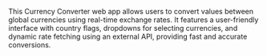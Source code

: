 This Currency Converter web app allows users to convert values between global currencies using real-time exchange rates. It features a user-friendly interface with country flags, dropdowns for selecting currencies, and dynamic rate fetching using an external API, providing fast and accurate conversions.
